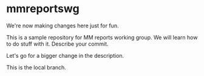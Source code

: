 # mmreportswg

We're now making changes here just for fun.

This is a sample repository for MM reports working group. We will learn how to do stuff with it. Describe your commit.

Let's go for a bigger change in the description.

This is the local branch.

